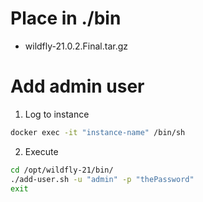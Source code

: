 # Place in ./bin
- wildfly-21.0.2.Final.tar.gz

# Add admin user
1. Log to instance
```bash
docker exec -it "instance-name" /bin/sh
```
2. Execute
```bash
cd /opt/wildfly-21/bin/
./add-user.sh -u "admin" -p "thePassword"
exit
```
